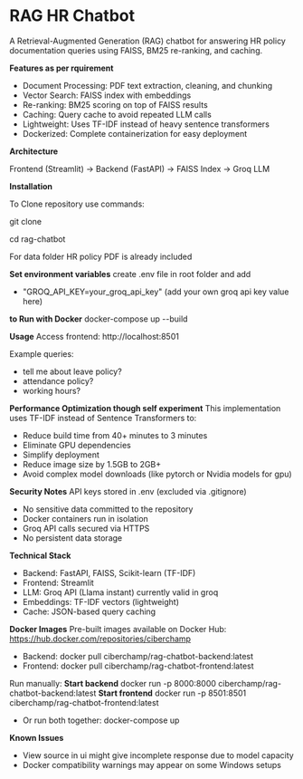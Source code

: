# RAG HR Chatbot
A Retrieval-Augmented Generation (RAG) chatbot for answering HR policy documentation queries using FAISS, BM25 re-ranking, and caching.

**Features as per rquirement**
- Document Processing: PDF text extraction, cleaning, and chunking
- Vector Search: FAISS index with embeddings
- Re-ranking: BM25 scoring on top of FAISS results
- Caching: Query cache to avoid repeated LLM calls
- Lightweight: Uses TF-IDF instead of heavy sentence transformers
- Dockerized: Complete containerization for easy deployment

**Architecture** 

Frontend (Streamlit) → Backend (FastAPI) → FAISS Index → Groq LLM

**Installation**

To Clone repository use commands:

git clone <your-repo-url>

cd rag-chatbot

For data folder HR policy PDF is already included

**Set environment variables**
create .env file in root folder and add
- "GROQ_API_KEY=your_groq_api_key" (add your own groq api key value here) 

**to Run with Docker**
docker-compose up --build

**Usage**
Access frontend: http://localhost:8501

Example queries:
- tell me about leave policy?
- attendance policy?
- working hours?

**Performance Optimization though self experiment**
This implementation uses TF-IDF instead of Sentence Transformers to:
- Reduce build time from 40+ minutes to 3 minutes
- Eliminate GPU dependencies
- Simplify deployment
- Reduce image size by 1.5GB to 2GB+
- Avoid complex model downloads (like pytorch or Nvidia models for gpu)

**Security Notes**
API keys stored in .env (excluded via .gitignore)
- No sensitive data committed to the repository
- Docker containers run in isolation
- Groq API calls secured via HTTPS
- No persistent data storage

**Technical Stack**
- Backend: FastAPI, FAISS, Scikit-learn (TF-IDF)
- Frontend: Streamlit
- LLM: Groq API (Llama instant) currently valid in groq
- Embeddings: TF-IDF vectors (lightweight)
- Cache: JSON-based query caching

**Docker Images**
Pre-built images available on Docker Hub: https://hub.docker.com/repositories/ciberchamp
- Backend:
docker pull ciberchamp/rag-chatbot-backend:latest
- Frontend:
docker pull ciberchamp/rag-chatbot-frontend:latest

Run manually:
**Start backend**
docker run -p 8000:8000 ciberchamp/rag-chatbot-backend:latest
**Start frontend**
docker run -p 8501:8501 ciberchamp/rag-chatbot-frontend:latest
- Or run both together:
docker-compose up

**Known Issues**
- View source in ui might give incomplete response due to model capacity
- Docker compatibility warnings may appear on some Windows setups
